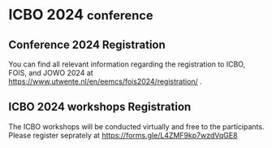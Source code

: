 <br>
<h1> ICBO 2024 <small>conference</small></h1>

## Conference 2024 Registration 

You can find all relevant information regarding the registration to
ICBO, FOIS, and JOWO 2024 at <a href="https://www.utwente.nl/en/eemcs/fois2024/registration/" target="_blank"> https://www.utwente.nl/en/eemcs/fois2024/registration/ </a>.

## ICBO 2024 workshops Registration

The ICBO workshops will be conducted virtually and free to the participants. Please register seprately at https://forms.gle/L4ZMF9kp7wzdVqGE8

